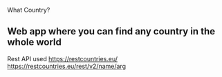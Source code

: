 What Country?

Web app where you can find any country in the whole world
------
Rest API used https://restcountries.eu/
https://restcountries.eu/rest/v2/name/arg